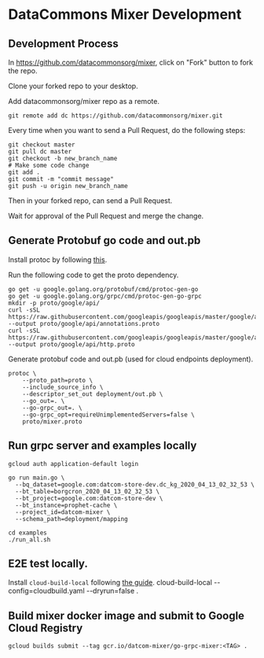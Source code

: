 # DataCommons Mixer Development

## Development Process

In https://github.com/datacommonsorg/mixer, click on "Fork" button to fork the repo.

Clone your forked repo to your desktop.

Add datacommonsorg/mixer repo as a remote.

```shell
git remote add dc https://github.com/datacommonsorg/mixer.git
```

Every time when you want to send a Pull Request, do the following steps:

```shell
git checkout master
git pull dc master
git checkout -b new_branch_name
# Make some code change
git add .
git commit -m "commit message"
git push -u origin new_branch_name
```

Then in your forked repo, can send a Pull Request.

Wait for approval of the Pull Request and merge the change.

## Generate Protobuf go code and out.pb

Install protoc by following [this](http://google.github.io/proto-lens/installing-protoc.html).

Run the following code to get the proto dependency.

    go get -u google.golang.org/protobuf/cmd/protoc-gen-go
    go get -u google.golang.org/grpc/cmd/protoc-gen-go-grpc
    mkdir -p proto/google/api/
    curl -sSL https://raw.githubusercontent.com/googleapis/googleapis/master/google/api/annotations.proto --output proto/google/api/annotations.proto
    curl -sSL https://raw.githubusercontent.com/googleapis/googleapis/master/google/api/http.proto --output proto/google/api/http.proto

Generate protobuf code and out.pb (used for cloud endpoints deployment).

    protoc \
        --proto_path=proto \
        --include_source_info \
        --descriptor_set_out deployment/out.pb \
        --go_out=. \
        --go-grpc_out=. \
        --go-grpc_opt=requireUnimplementedServers=false \
        proto/mixer.proto

## Run grpc server and examples locally

    gcloud auth application-default login

    go run main.go \
      --bq_dataset=google.com:datcom-store-dev.dc_kg_2020_04_13_02_32_53 \
      --bt_table=borgcron_2020_04_13_02_32_53 \
      --bt_project=google.com:datcom-store-dev \
      --bt_instance=prophet-cache \
      --project_id=datcom-mixer \
      --schema_path=deployment/mapping

    cd examples
    ./run_all.sh

## E2E test locally.

Install `cloud-build-local` following [the guide](https://cloud.google.com/cloud-build/docs/build-debug-locally).
cloud-build-local --config=cloudbuild.yaml --dryrun=false .

## Build mixer docker image and submit to Google Cloud Registry

    gcloud builds submit --tag gcr.io/datcom-mixer/go-grpc-mixer:<TAG> .
